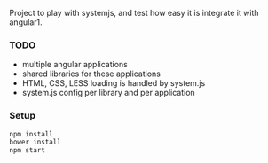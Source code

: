Project to play with systemjs, and test how easy it is integrate it with
angular1.

### TODO

- multiple angular applications
- shared libraries for these applications
- HTML, CSS, LESS loading is handled by system.js
- system.js config per library and per application

### Setup

```sh
npm install
bower install
npm start
```
